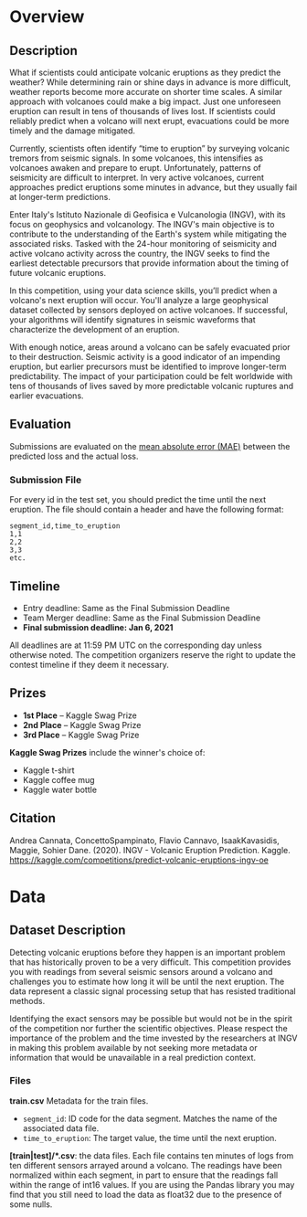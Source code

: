 # Overview

## Description

What if scientists could anticipate volcanic eruptions as they predict the weather? While determining rain or shine days in advance is more difficult, weather reports become more accurate on shorter time scales. A similar approach with volcanoes could make a big impact. Just one unforeseen eruption can result in tens of thousands of lives lost. If scientists could reliably predict when a volcano will next erupt, evacuations could be more timely and the damage mitigated.

Currently, scientists often identify “time to eruption” by surveying volcanic tremors from seismic signals. In some volcanoes, this intensifies as volcanoes awaken and prepare to erupt. Unfortunately, patterns of seismicity are difficult to interpret. In very active volcanoes, current approaches predict eruptions some minutes in advance, but they usually fail at longer-term predictions.

Enter Italy's Istituto Nazionale di Geofisica e Vulcanologia (INGV), with its focus on geophysics and volcanology. The INGV's main objective is to contribute to the understanding of the Earth's system while mitigating the associated risks. Tasked with the 24-hour monitoring of seismicity and active volcano activity across the country, the INGV seeks to find the earliest detectable precursors that provide information about the timing of future volcanic eruptions.

In this competition, using your data science skills, you’ll predict when a volcano's next eruption will occur. You'll analyze a large geophysical dataset collected by sensors deployed on active volcanoes. If successful, your algorithms will identify signatures in seismic waveforms that characterize the development of an eruption.

With enough notice, areas around a volcano can be safely evacuated prior to their destruction. Seismic activity is a good indicator of an impending eruption, but earlier precursors must be identified to improve longer-term predictability. The impact of your participation could be felt worldwide with tens of thousands of lives saved by more predictable volcanic ruptures and earlier evacuations.

## Evaluation

Submissions are evaluated on the [mean absolute error (MAE)](https://www.kaggle.com/wiki/MeanAbsoluteError) between the predicted loss and the actual loss.

### Submission File

For every id in the test set, you should predict the time until the next eruption. The file should contain a header and have the following format:

```
segment_id,time_to_eruption
1,1
2,2
3,3
etc.
```

## Timeline

- Entry deadline: Same as the Final Submission Deadline
- Team Merger deadline: Same as the Final Submission Deadline
- **Final submission deadline: Jan 6, 2021**

All deadlines are at 11:59 PM UTC on the corresponding day unless otherwise noted. The competition organizers reserve the right to update the contest timeline if they deem it necessary.

## Prizes

- **1st Place** – Kaggle Swag Prize
- **2nd Place** – Kaggle Swag Prize
- **3rd Place** – Kaggle Swag Prize

**Kaggle Swag Prizes** include the winner's choice of:

- Kaggle t-shirt
- Kaggle coffee mug
- Kaggle water bottle

## Citation

Andrea Cannata, ConcettoSpampinato, Flavio Cannavo, IsaakKavasidis, Maggie, Sohier Dane. (2020). INGV - Volcanic Eruption Prediction. Kaggle. https://kaggle.com/competitions/predict-volcanic-eruptions-ingv-oe

# Data

## Dataset Description

Detecting volcanic eruptions before they happen is an important problem that has historically proven to be a very difficult. This competition provides you with readings from several seismic sensors around a volcano and challenges you to estimate how long it will be until the next eruption. The data represent a classic signal processing setup that has resisted traditional methods.

Identifying the exact sensors may be possible but would not be in the spirit of the competition nor further the scientific objectives. Please respect the importance of the problem and the time invested by the researchers at INGV in making this problem available by not seeking more metadata or information that would be unavailable in a real prediction context.

### Files

**train.csv** Metadata for the train files.

- `segment_id`: ID code for the data segment. Matches the name of the associated data file.
- `time_to_eruption`: The target value, the time until the next eruption.

**[train|test]/*.csv**: the data files. Each file contains ten minutes of logs from ten different sensors arrayed around a volcano. The readings have been normalized within each segment, in part to ensure that the readings fall within the range of int16 values. If you are using the Pandas library you may find that you still need to load the data as float32 due to the presence of some nulls.